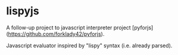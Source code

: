 lispyjs
=======

A follow-up project to javascript interpreter project [pyforjs] (https://github.com/forklady42/pyforjs).

Javascript evaluator inspired by "lispy" syntax (i.e. already parsed).